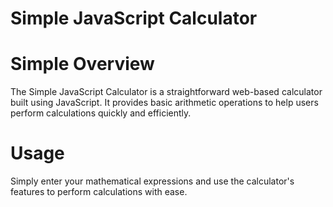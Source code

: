 # Simple JavaScript Calculator

# Simple Overview
The Simple JavaScript Calculator is a straightforward web-based calculator built using JavaScript. It provides basic arithmetic operations to help users perform calculations quickly and efficiently.
# Usage
Simply enter your mathematical expressions and use the calculator's features to perform calculations with ease.

